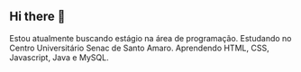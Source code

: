 ## Hi there 👋

Estou atualmente buscando estágio na área de programação.
Estudando no Centro Universitário Senac de Santo Amaro.
Aprendendo HTML, CSS, Javascript, Java e MySQL.
